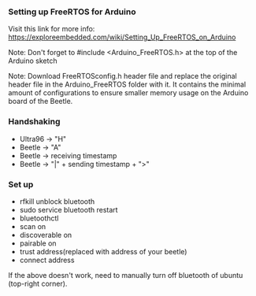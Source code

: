 ### Setting up FreeRTOS for Arduino
Visit this link for more info: https://exploreembedded.com/wiki/Setting_Up_FreeRTOS_on_Arduino

Note: Don't forget to #include <Arduino_FreeRTOS.h> at the top of the Arduino sketch

Note: Download FreeRTOSconfig.h header file and replace the original header file in the Arduino_FreeRTOS folder with it. It contains the minimal amount of configurations to ensure smaller memory usage on the Arduino board of the Beetle.

### Handshaking
- Ultra96 -> "H"  
- Beetle -> "A"
- Beetle -> receiving timestamp
- Beetle -> "|" + sending timestamp + ">"

### Set up
- rfkill unblock bluetooth 
- sudo service bluetooth restart 
- bluetoothctl
- scan on 
- discoverable on 
- pairable on 
- trust address(replaced with address of your beetle)
- connect address
  
If the above doesn't work, need to manually turn off bluetooth of ubuntu (top-right corner).


